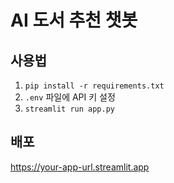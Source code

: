 # AI 도서 추천 챗봇

## 사용법
1. `pip install -r requirements.txt`  
2. `.env` 파일에 API 키 설정  
3. `streamlit run app.py`

## 배포
https://your-app-url.streamlit.app